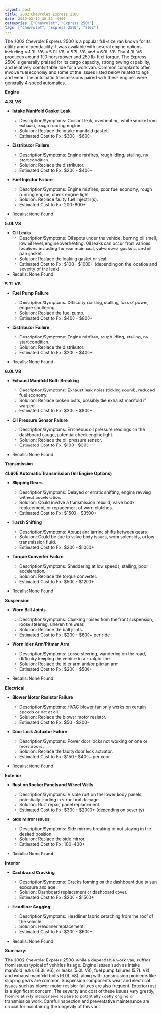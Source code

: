 ```yaml
---
layout: post
title: 2002 Chevrolet Express 2500
date: 2025-03-13 10:25 -0400
categories: ["Chevrolet", "Express 2500"]
tags: ["Chevrolet", "Express 2500", "2002"]
---
```

The 2002 Chevrolet Express 2500 is a popular full-size van known for its utility and dependability. It was available with several engine options including a 4.3L V6, a 5.0L V8, a 5.7L V8, and a 6.0L V8. The 4.3L V6 produces around 190 horsepower and 250 lb-ft of torque. The Express 2500 is generally praised for its cargo capacity, strong towing capability, and relatively comfortable ride for a work van. Common complaints often involve fuel economy and some of the issues listed below related to age and wear. The automatic transmissions paired with these engines were generally 4-speed automatics.

**Engine**

**4.3L V6**

*   **Intake Manifold Gasket Leak**
    *   Description/Symptoms: Coolant leak, overheating, white smoke from exhaust, rough running engine.
    *   Solution: Replace the intake manifold gasket.
    *   Estimated Cost to Fix: $300 - $600+

*   **Distributor Failure**
    *   Description/Symptoms: Engine misfires, rough idling, stalling, no start condition.
    *   Solution: Replace the distributor.
    *   Estimated Cost to Fix: $200 - $400+

*   **Fuel Injector Failure**
    * Description/Symptoms: Engine misfires, poor fuel economy, rough running engine, check engine light
    * Solution: Replace faulty fuel injector(s).
    * Estimated Cost to Fix: $200-$800+
*   Recalls: None Found

**5.0L V8**

*   **Oil Leaks**
    *   Description/Symptoms: Oil spots under the vehicle, burning oil smell, low oil level, engine overheating. Oil leaks can occur from various locations including the rear main seal, valve cover gaskets, and oil pan gasket.
    *   Solution: Replace the leaking gasket or seal.
    *   Estimated Cost to Fix: $100 - $1000+ (depending on the location and severity of the leak)
*   Recalls: None Found

**5.7L V8**

*   **Fuel Pump Failure**
    *   Description/Symptoms: Difficulty starting, stalling, loss of power, engine sputtering.
    *   Solution: Replace the fuel pump.
    *   Estimated Cost to Fix: $400 - $800+

*   **Distributor Failure**
    *   Description/Symptoms: Engine misfires, rough idling, stalling, no start condition.
    *   Solution: Replace the distributor.
    *   Estimated Cost to Fix: $200 - $400+
*   Recalls: None Found

**6.0L V8**

*   **Exhaust Manifold Bolts Breaking**
    *   Description/Symptoms: Exhaust leak noise (ticking sound), reduced fuel economy.
    *   Solution: Replace broken bolts, possibly the exhaust manifold if warped.
    *   Estimated Cost to Fix: $300 - $800+

*   **Oil Pressure Sensor Failure**
    *   Description/Symptoms: Erroneous oil pressure readings on the dashboard gauge, potential check engine light.
    *   Solution: Replace the oil pressure sensor.
    *   Estimated Cost to Fix: $100 - $300+
*   Recalls: None Found

**Transmission**

**4L60E Automatic Transmission (All Engine Options)**

*   **Slipping Gears**
    *   Description/Symptoms: Delayed or erratic shifting, engine revving without acceleration.
    *   Solution: Could involve a transmission rebuild, valve body replacement, or replacement of worn clutches.
    *   Estimated Cost to Fix: $1500 - $3500+

*   **Harsh Shifting**
    *   Description/Symptoms: Abrupt and jarring shifts between gears.
    *   Solution: Could be due to valve body issues, worn solenoids, or low transmission fluid.
    *   Estimated Cost to Fix: $200 - $1000+

*   **Torque Converter Failure**
    *   Description/Symptoms: Shuddering at low speeds, stalling, poor acceleration.
    *   Solution: Replace the torque converter.
    *   Estimated Cost to Fix: $500 - $1200+
*   Recalls: None Found

**Suspension**

*   **Worn Ball Joints**
    *   Description/Symptoms: Clunking noises from the front suspension, loose steering, uneven tire wear.
    *   Solution: Replace the ball joints.
    *   Estimated Cost to Fix: $200 - $600+ per side

*   **Worn Idler Arm/Pitman Arm**
    *   Description/Symptoms: Loose steering, wandering on the road, difficulty keeping the vehicle in a straight line.
    *   Solution: Replace the idler arm and/or pitman arm.
    *   Estimated Cost to Fix: $200 - $500+
*   Recalls: None Found

**Electrical**

*   **Blower Motor Resistor Failure**
    *   Description/Symptoms: HVAC blower fan only works on certain speeds or not at all.
    *   Solution: Replace the blower motor resistor.
    *   Estimated Cost to Fix: $50 - $200+

*   **Door Lock Actuator Failure**
    *   Description/Symptoms: Power door locks not working on one or more doors.
    *   Solution: Replace the faulty door lock actuator.
    *   Estimated Cost to Fix: $150 - $400+ per door
*   Recalls: None Found

**Exterior**

*   **Rust on Rocker Panels and Wheel Wells**
    *   Description/Symptoms: Visible rust on the lower body panels, potentially leading to structural damage.
    *   Solution: Rust repair, panel replacement.
    *   Estimated Cost to Fix: $300 - $2000+ (depending on severity)

*   **Side Mirror Issues**
    *   Description/Symptoms: Side mirrors breaking or not staying in the desired position.
    *   Solution: Replace the side mirror.
    *   Estimated Cost to Fix: $100-$400+
*   Recalls: None Found

**Interior**

*   **Dashboard Cracking**
    *   Description/Symptoms: Cracks forming on the dashboard due to sun exposure and age.
    *   Solution: Dashboard replacement or dashboard cover.
    *   Estimated Cost to Fix: $200 - $1500+

*   **Headliner Sagging**
    *   Description/Symptoms: Headliner fabric detaching from the roof of the vehicle.
    *   Solution: Headliner replacement.
    *   Estimated Cost to Fix: $200 - $600+
*   Recalls: None Found

**Summary:**

The 2002 Chevrolet Express 2500, while a dependable work van, suffers from issues typical of vehicles its age. Engine issues such as intake manifold leaks (4.3L V6), oil leaks (5.0L V8), fuel pump failures (5.7L V8), and exhaust manifold bolts (6.0L V8), along with transmission problems like slipping gears are common. Suspension components wear and electrical issues such as blower motor resistor failures are also frequent. Exterior rust is a significant concern. The severity and cost of these issues vary greatly, from relatively inexpensive repairs to potentially costly engine or transmission work. Careful inspection and preventative maintenance are crucial for maintaining the longevity of this van.

